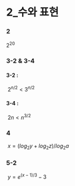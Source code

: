 # 2_수와 표현

### 2

$2^{20}$



### 3-2 & 3-4

#### 3-2 : 

​	$2^{n/2} < 3^{n/2}$

#### 3-4 :

​	$2n < n^{3/2}$

### 4

​	$x=({log_2 y + log_2 z})/{log_2 a}$



### 5-2

​	$y=e^{({x-1})/3} - 3$

